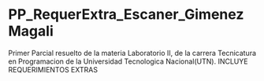 # PP_RequerExtra_Escaner_GimenezMagali
Primer Parcial resuelto de la materia Laboratorio II, de la carrera Tecnicatura en Programacion de la Universidad Tecnologica Nacional(UTN). INCLUYE REQUERIMIENTOS EXTRAS
